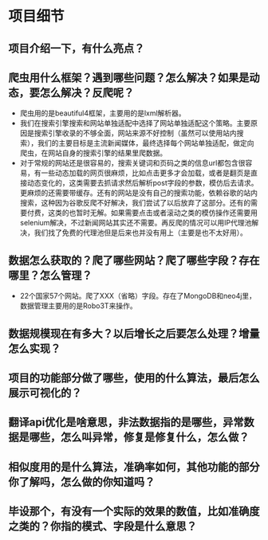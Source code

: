 # 项目细节
## 项目介绍一下，有什么亮点？


## 爬虫用什么框架？遇到哪些问题？怎么解决？如果是动态，要怎么解决？反爬呢？
- 爬虫用的是beautiful4框架，主要用的是lxml解析器。
- 我们在搜索引擎搜索和网站单独适配中选择了网站单独适配这个策略。主要原因是搜索引擎收录的不够全面，网站来源不好控制（虽然可以使用站内搜索），我们的主要目标是主流新闻媒体，最终选择每个网站单独适配，做定向爬虫，在网站自身的搜索引擎的结果里爬数据。
- 对于常规的网站还是很容易的，搜索关键词和页码之类的信息url都包含很容易，有一些动态加载的网页很麻烦，比如点击更多才会加载，或者是翻页是直接动态变化的，这类需要去抓请求然后解析post字段的参数，模仿后去请求。更麻烦的还需要带缓存。还有的网站是没有自己的搜索功能，依赖谷歌的站内搜索，这种因为谷歌反爬不好解决，我们尝试了以后放弃了这部分。还有的需要付费，这类的也暂时无解。如果需要点击或者滚动之类的模仿操作还需要用selenium解决，不过新闻网站其实还不需要。再反爬的情况可以用IP代理池解决，我们找了免费的代理池但是后来也并没有用上（主要是也不太好用）。
## 数据怎么获取的？爬了哪些网站？爬了哪些字段？存在哪里？怎么管理？
- 22个国家57个网站。爬了XXX（省略）字段。存在了MongoDB和neo4j里，数据管理主要用的是Robo3T来操作。
## 数据规模现在有多大？以后增长之后要怎么处理？增量怎么实现？

## 项目的功能部分做了哪些，使用的什么算法，最后怎么展示可视化的？

## 翻译api优化是啥意思，非法数据指的是哪些，异常数据是哪些，怎么叫异常，修复是修复什么，怎么做？

## 相似度用的是什么算法，准确率如何，其他功能的部分你了解吗，怎么做的你知道吗？

## 毕设那个，有没有一个实际的效果的数值，比如准确度之类的？你指的模式、字段是什么意思？